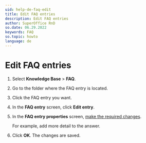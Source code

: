 ```yaml
---
uid: help-de-faq-edit
title: Edit FAQ entries
description: Edit FAQ entries
author: SuperOffice RnD
so.date: 06.29.2022
keywords: FAQ
so.topic: howto
language: de
---
```


# Edit FAQ entries

1. Select **Knowledge Base** > **FAQ**.
2. Go to the folder where the FAQ entry is located.
3. Click the FAQ entry you want.
4. In the **FAQ entry** screen, click **Edit entry**.
5. In the **FAQ entry properties** screen, [make the required changes][1].

    For example, add more detail to the answer.

6. Click **OK**. The changes are saved.

<!-- Referenced links -->
[1]: create.md

<!-- Referenced images -->

